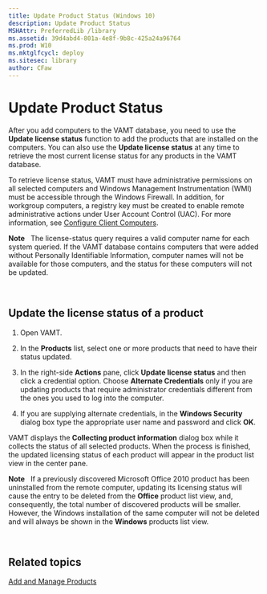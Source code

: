 ```yaml
---
title: Update Product Status (Windows 10)
description: Update Product Status
MSHAttr: PreferredLib /library
ms.assetid: 39d4abd4-801a-4e8f-9b8c-425a24a96764
ms.prod: W10
ms.mktglfcycl: deploy
ms.sitesec: library
author: CFaw
---
```


# Update Product Status


After you add computers to the VAMT database, you need to use the **Update license status** function to add the products that are installed on the computers. You can also use the **Update license status** at any time to retrieve the most current license status for any products in the VAMT database.

To retrieve license status, VAMT must have administrative permissions on all selected computers and Windows Management Instrumentation (WMI) must be accessible through the Windows Firewall. In addition, for workgroup computers, a registry key must be created to enable remote administrative actions under User Account Control (UAC). For more information, see [Configure Client Computers](configure-client-computers-vamt-30-win8.md).

**Note**  
The license-status query requires a valid computer name for each system queried. If the VAMT database contains computers that were added without Personally Identifiable Information, computer names will not be available for those computers, and the status for these computers will not be updated.

 

## Update the license status of a product


1.  Open VAMT.

2.  In the **Products** list, select one or more products that need to have their status updated.

3.  In the right-side **Actions** pane, click **Update license status** and then click a credential option. Choose **Alternate Credentials** only if you are updating products that require administrator credentials different from the ones you used to log into the computer.

4.  If you are supplying alternate credentials, in the **Windows Security** dialog box type the appropriate user name and password and click **OK**.

VAMT displays the **Collecting product information** dialog box while it collects the status of all selected products. When the process is finished, the updated licensing status of each product will appear in the product list view in the center pane.

**Note**  
If a previously discovered Microsoft Office 2010 product has been uninstalled from the remote computer, updating its licensing status will cause the entry to be deleted from the **Office** product list view, and, consequently, the total number of discovered products will be smaller. However, the Windows installation of the same computer will not be deleted and will always be shown in the **Windows** products list view.

 

## Related topics


[Add and Manage Products](add-and-manage-products-vamt-30-win8.md)

 

 





